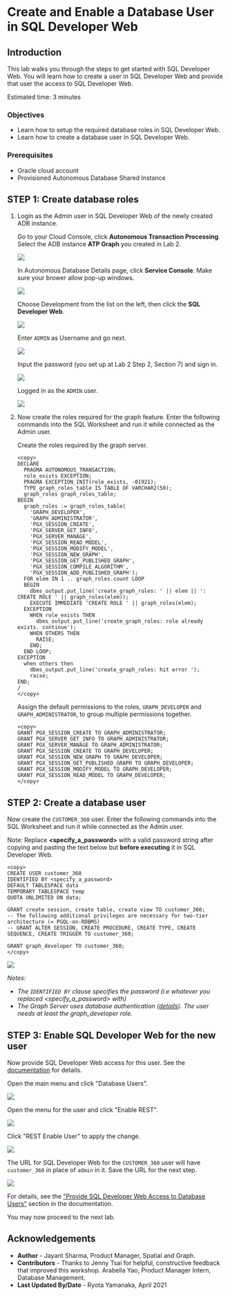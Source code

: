 # Create and Enable a Database User in SQL Developer Web

## Introduction

This lab walks you through the steps to get started with SQL Developer Web. You will learn how to create a user in SQL Developer Web and provide that user the access to SQL Developer Web.

Estimated time: 3 minutes

### Objectives

- Learn how to setup the required database roles in SQL Developer Web.
- Learn how to create a database user in SQL Developer Web.

### Prerequisites

* Oracle cloud account
* Provisioned Autonomous Database Shared Instance

## **STEP 1:** Create database roles

1. Login as the Admin user in SQL Developer Web of the newly created ADB instance.

    Go to your Cloud Console, click **Autonomous Transaction Processing**. Select the ADB instance **ATP Graph** you created in Lab 2.

    ![](images/select_ATP.png)

    In Autonomous Database Details page, click **Service Console**. Make sure your brower allow pop-up windows.

    ![](images/adb-console.jpg)

    Choose Development from the list on the left, then click the **SQL Developer Web**.

    ![](images/ADB_ConsoleDevTab.png)

    Enter `ADMIN` as Username and go next.

    ![](images/login-1.jpg)

    Input the password (you set up at Lab 2 Step 2, Section 7) and sign in.

    ![](images/login-2.jpg)
  
    Logged in as the `ADMIN` user. 

    ![](images/ADB_SQLDevWebHome.jpg)

2. Now create the roles required for the graph feature. Enter the following commands into the SQL Worksheet and run it while connected as the Admin user.

    Create the roles required by the graph server.
    ```
    <copy>
    DECLARE
      PRAGMA AUTONOMOUS_TRANSACTION;
      role_exists EXCEPTION;
      PRAGMA EXCEPTION_INIT(role_exists, -01921);
      TYPE graph_roles_table IS TABLE OF VARCHAR2(50);
      graph_roles graph_roles_table;
    BEGIN
      graph_roles := graph_roles_table(
        'GRAPH_DEVELOPER',
        'GRAPH_ADMINISTRATOR',
        'PGX_SESSION_CREATE',
        'PGX_SERVER_GET_INFO',
        'PGX_SERVER_MANAGE',
        'PGX_SESSION_READ_MODEL',
        'PGX_SESSION_MODIFY_MODEL',
        'PGX_SESSION_NEW_GRAPH',
        'PGX_SESSION_GET_PUBLISHED_GRAPH',
        'PGX_SESSION_COMPILE_ALGORITHM',
        'PGX_SESSION_ADD_PUBLISHED_GRAPH');
      FOR elem IN 1 .. graph_roles.count LOOP
      BEGIN
        dbms_output.put_line('create_graph_roles: ' || elem || ': CREATE ROLE ' || graph_roles(elem));
        EXECUTE IMMEDIATE 'CREATE ROLE ' || graph_roles(elem);
      EXCEPTION
        WHEN role_exists THEN
          dbms_output.put_line('create_graph_roles: role already exists. continue');
        WHEN OTHERS THEN
          RAISE;
        END;
      END LOOP;
    EXCEPTION
      when others then
        dbms_output.put_line('create_graph_roles: hit error ');
        raise;
    END;
    /
    </copy>
    ```

    Assign the default permissions to the roles, `GRAPH_DEVELOPER` and `GRAPH_ADMINISTRATOR`, to group multiple permissions together.
    ```
    <copy>
    GRANT PGX_SESSION_CREATE TO GRAPH_ADMINISTRATOR;
    GRANT PGX_SERVER_GET_INFO TO GRAPH_ADMINISTRATOR;
    GRANT PGX_SERVER_MANAGE TO GRAPH_ADMINISTRATOR;
    GRANT PGX_SESSION_CREATE TO GRAPH_DEVELOPER;
    GRANT PGX_SESSION_NEW_GRAPH TO GRAPH_DEVELOPER;
    GRANT PGX_SESSION_GET_PUBLISHED_GRAPH TO GRAPH_DEVELOPER;
    GRANT PGX_SESSION_MODIFY_MODEL TO GRAPH_DEVELOPER;
    GRANT PGX_SESSION_READ_MODEL TO GRAPH_DEVELOPER;
    </copy>
    ```

## **STEP 2:** Create a database user

Now create the `CUSTOMER_360` user. Enter the following commands into the SQL Worksheet and run it while connected as the Admin user.

Note: Replace **<specify_a_password>** with a valid password string after copying and pasting the text below but **before executing** it in SQL Developer Web.

```
<copy>
CREATE USER customer_360 
IDENTIFIED BY <specify_a_password> 
DEFAULT TABLESPACE data 
TEMPORARY TABLESPACE temp 
QUOTA UNLIMITED ON data;

GRANT create session, create table, create view TO customer_360;
-- The following additional privileges are necessary for two-tier architecture (= PGQL-on-RDBMS)
-- GRANT ALTER SESSION, CREATE PROCEDURE, CREATE TYPE, CREATE SEQUENCE, CREATE TRIGGER TO customer_360;

GRANT graph_developer TO customer_360;
</copy>
```

![](images/create-user.jpg)

*Notes:* 
- *The `IDENTIFIED BY` clause specifies the password (i.e whatever you replaced <specify_a_password> with)*
- *The Graph Server uses database authentication ([details](https://docs.oracle.com/en/database/oracle/oracle-database/20/spgdg/using-inmemory-analyst-oracle-database.html)). The user needs at least the graph_developer role.*

## **STEP 3:** Enable SQL Developer Web for the new user

Now provide SQL Developer Web access for this user. See the [documentation](https://docs.oracle.com/en/cloud/paas/autonomous-data-warehouse-cloud/user/sql-developer-web.html#GUID-4B404CE3-C832-4089-B37A-ADE1036C7EEA) for details.

Open the main menu and click "Database Users".

![](images/database-users.jpg)

Open the menu for the user and click "Enable REST".

![](images/enable-rest-1.jpg)

Click "REST Enable User" to apply the change.

![](images/enable-rest-2.jpg)

The URL for SQL Developer Web for the `CUSTOMER_360` user will have `customer_360` in place of `admin` in it. Save the URL for the next step.

![](images/login-c360.jpg)

For details, see the ["Provide SQL Developer Web Access to Database Users"](https://docs.oracle.com/en/cloud/paas/autonomous-data-warehouse-cloud/user/sql-developer-web.html#GUID-4B404CE3-C832-4089-B37A-ADE1036C7EEA) section in the documentation.

You may now proceed to the next lab.

## Acknowledgements ##

* **Author** - Jayant Sharma, Product Manager, Spatial and Graph.
* **Contributors** - Thanks to Jenny Tsai for helpful, constructive feedback that improved this workshop. Arabella Yao, Product Manager Intern, Database Management.
* **Last Updated By/Date** - Ryota Yamanaka, April 2021
